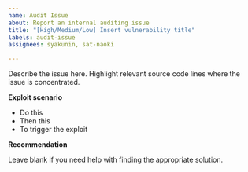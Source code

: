 ```yaml
---
name: Audit Issue
about: Report an internal auditing issue
title: "[High/Medium/Low] Insert vulnerability title"
labels: audit-issue
assignees: syakunin, sat-naoki

---
```


Describe the issue here. Highlight relevant source code lines where the issue is concentrated.

**Exploit scenario**

- Do this
- Then this
- To trigger the exploit

**Recommendation**

Leave blank if you need help with finding the appropriate solution.
